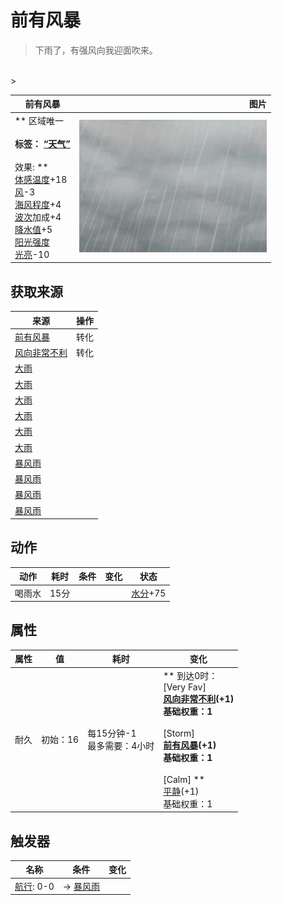 # 前有风暴  
> 下雨了，有强风向我迎面吹来。  
<br>  
>   
  
  前有风暴  |   图片   
 ----  |  ----:   
 ** 区域唯一 **<br><br>**标签：**	[“天气”](tag_Weather.md)<br><br>** 效果: **<br>[体感温度](TemperaturePerceived.md)+18<br>[风](Wind.md)-3<br>[海风程度](SeaAgitation.md)+4<br>[波次](WaveCounter.md)加成+4<br>[降水值](RainValue.md)+5<br>[阳光强度](SunStrength.md)<br>[光亮](Light.md)-10  |  <img decoding="async" src="Sprite/WeatherHeavyRain_0.png" href="a.md" style="max-width:300px;max-height:300px;">   
  
## 获取来源  
来源  |  操作  
----  |  ----  
[前有风暴](OpenSea_StormFront.md)  |  转化  
[风向非常不利](OpenSea_VeryUnFavourable.md)  |  转化  
[大雨](TropicalIsland_HeavyRain.md)  |    
[大雨](TropicalIsland_HeavyRain.md)  |    
[大雨](TropicalIsland_HeavyRainLong.md)  |    
[大雨](TropicalIsland_HeavyRainLong.md)  |    
[大雨](TropicalIsland_HeavyRainStart.md)  |    
[大雨](TropicalIsland_HeavyRainStart.md)  |    
[暴风雨](TropicalIsland_Storm.md)  |    
[暴风雨](TropicalIsland_Storm.md)  |    
[暴风雨](TropicalIsland_StormStart.md)  |    
[暴风雨](TropicalIsland_StormStart.md)  |    
## 动作  
动作  |  耗时  |  条件  |  变化  |  状态  
----  |  ----  |  ----  |  ----  |  ----  
喝雨水<br>  |  15分  |    |    |  [水分](Hydration.md)+75  
## 属性   
属性  |  值  |  耗时  |  变化  
----  |  ----  |  ----  |  ----  
耐久  |  初始：16  |  每15分钟-1<br>最多需要：4小时  |  ** 到达0时： **<br>** [Very Fav] **<br>  [风向非常不利](OpenSea_VeryUnFavourable.md)(+1)<br>基础权重：1<br><br>** [Storm] **<br>  [前有风暴](OpenSea_StormFront.md)(+1)<br>基础权重：1<br><br>** [Calm] **<br>  [平静](OpenSea_Calm.md)(+1)<br>基础权重：1<br>  
## 触发器  
名称  |  条件  |  变化  
----  |  ----  |  ----  
  |  [航行](Sailed.md): 0-0  |  → [暴风雨](TropicalIsland_Storm.md)  
